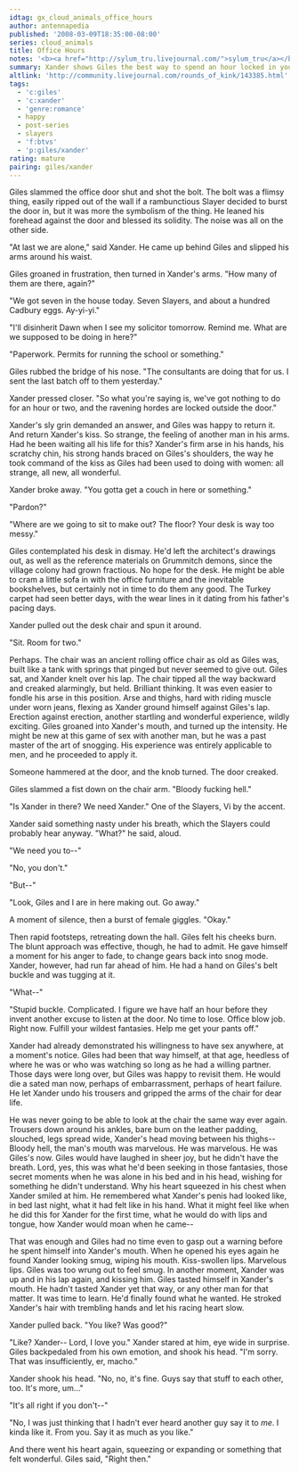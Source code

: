 ```yaml
---
idtag: gx_cloud_animals_office_hours
author: antennapedia
published: '2008-03-09T18:35:00-08:00'
series: cloud_animals
title: Office Hours
notes: '<b><a href="http://sylum_tru.livejournal.com/">sylum_tru</a></b>, "He was never going to be able to look at the desk chair the same way ever again." Sex on, against, or under furniture'
summary: Xander shows Giles the best way to spend an hour locked in your office.
altlink: 'http://community.livejournal.com/rounds_of_kink/143385.html'
tags:
  - 'c:giles'
  - 'c:xander'
  - 'genre:romance'
  - happy
  - post-series
  - slayers
  - 'f:btvs'
  - 'p:giles/xander'
rating: mature
pairing: giles/xander
---
```

Giles slammed the office door shut and shot the bolt. The bolt was a flimsy thing, easily ripped out of the wall if a rambunctious Slayer decided to burst the door in, but it was more the symbolism of the thing. He leaned his forehead against the door and blessed its solidity. The noise was all on the other side.

"At last we are alone," said Xander. He came up behind Giles and slipped his arms around his waist. 

Giles groaned in frustration, then turned in Xander's arms. "How many of them are there, again?"

"We got seven in the house today. Seven Slayers, and about a hundred Cadbury eggs. Ay-yi-yi."

"I'll disinherit Dawn when I see my solicitor tomorrow. Remind me. What are we supposed to be doing in here?"

"Paperwork. Permits for running the school or something."

Giles rubbed the bridge of his nose. "The consultants are doing that for us. I sent the last batch off to them yesterday."

Xander pressed closer. "So what you're saying is, we've got nothing to do for an hour or two, and the ravening hordes are locked outside the door."

Xander's sly grin demanded an answer, and Giles was happy to return it. And return Xander's kiss. So strange, the feeling of another man in his arms. Had he been waiting all his life for this? Xander's firm arse in his hands, his scratchy chin, his strong hands braced on Giles's shoulders, the way he took command of the kiss as Giles had been used to doing with women: all strange, all new, all wonderful. 

Xander broke away. "You gotta get a couch in here or something."

"Pardon?"

"Where are we going to sit to make out? The floor? Your desk is way too messy."

Giles contemplated his desk in dismay. He'd left the architect's drawings out, as well as the reference materials on Grummitch demons, since the village colony had grown fractious. No hope for the desk. He might be able to cram a little sofa in with the office furniture and the inevitable bookshelves, but certainly not in time to do them any good. The Turkey carpet had seen better days, with the wear lines in it dating from his father's pacing days. 

Xander pulled out the desk chair and spun it around.

"Sit. Room for two."

Perhaps. The chair was an ancient rolling office chair as old as Giles was, built like a tank with springs that pinged but never seemed to give out. Giles sat, and Xander knelt over his lap. The chair tipped all the way backward and creaked alarmingly, but held. Brilliant thinking. It was even easier to fondle his arse in this position. Arse and thighs, hard with riding muscle under worn jeans, flexing as Xander ground himself against Giles's lap. Erection against erection, another startling and wonderful experience, wildly exciting. Giles groaned into Xander's mouth, and turned up the intensity. He might be new at this game of sex with another man, but he was a past master of the art of snogging. His experience was entirely applicable to men, and he proceeded to apply it. 

Someone hammered at the door, and the knob turned. The door creaked. 

Giles slammed a fist down on the chair arm. "Bloody fucking hell."

"Is Xander in there? We need Xander." One of the Slayers, Vi by the accent.

Xander said something nasty under his breath, which the Slayers could probably hear anyway. "What?" he said, aloud.

"We need you to--"

"No, you don't."

"But--"

"Look, Giles and I are in here making out. Go away."

A moment of silence, then a burst of female giggles. "Okay." 

Then rapid footsteps, retreating down the hall. Giles felt his cheeks burn. The blunt approach was effective, though, he had to admit. He gave himself a moment for his anger to fade, to change gears back into snog mode. Xander, however, had run far ahead of him. He had a hand on Giles's belt buckle and was tugging at it.

"What--"

"Stupid buckle. Complicated. I figure we have half an hour before they invent another excuse to listen at the door. No time to lose. Office blow job. Right now. Fulfill your wildest fantasies. Help me get your pants off."

Xander had already demonstrated his willingness to have sex anywhere, at a moment's notice. Giles had been that way himself, at that age, heedless of where he was or who was watching so long as he had a willing partner. Those days were long over, but Giles was happy to revisit them. He would die a sated man now, perhaps of embarrassment, perhaps of heart failure. He let Xander undo his trousers and gripped the arms of the chair for dear life. 

He was never going to be able to look at the chair the same way ever again. Trousers down around his ankles, bare bum on the leather padding, slouched, legs spread wide, Xander's head moving between his thighs-- Bloody hell, the man's mouth was marvelous. He was marvelous. He was Giles's now. Giles would have laughed in sheer joy, but he didn't have the breath. Lord, yes, this was what he'd been seeking in those fantasies, those secret moments when he was alone in his bed and in his head, wishing for something he didn't understand. Why his heart squeezed in his chest when Xander smiled at him. He remembered what Xander's penis had looked like, in bed last night, what it had felt like in his hand. What it might feel like when he did this for Xander for the first time, what he would do with lips and tongue, how Xander would moan when he came--

That was enough and Giles had no time even to gasp out a warning before he spent himself into Xander's mouth. When he opened his eyes again he found Xander looking smug, wiping his mouth. Kiss-swollen lips. Marvelous lips. Giles was too wrung out to feel smug. In another moment, Xander was up and in his lap again, and kissing him. Giles tasted himself in Xander's mouth. He hadn't tasted Xander yet that way, or any other man for that matter. It was time to learn. He'd finally found what he wanted. He stroked Xander's hair with trembling hands and let his racing heart slow.

Xander pulled back. "You like? Was good?"

"Like? Xander-- Lord, I love you." Xander stared at him, eye wide in surprise. Giles backpedaled from his own emotion, and shook his head. "I'm sorry. That was insufficiently, er, macho."

Xander shook his head. "No, no, it's fine. Guys say that stuff to each other, too. It's more, um..."

"It's all right if you don't--"

"No, I was just thinking that I hadn't ever heard another guy say it to *me*. I kinda like it. From you. Say it as much as you like."

And there went his heart again, squeezing or expanding or something that felt wonderful. Giles said, "Right then."
